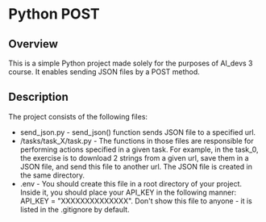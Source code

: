 # Python POST

## Overview

This is a simple Python project made solely for the purposes of AI_devs 3 course. It enables sending JSON files by a POST method.

## Description

The project consists of the following files:

*  send_json.py - send_json() function sends JSON file to a specified url.
* /tasks/task_X/task.py - The functions in those files are responsible for performing actions specified in a given task. For example, in the task_0, the exercise is to download 2 strings from a given url, save them in a JSON file, and send this file to another url. The JSON file is created in the same directory.
* .env - You should create this file in a root directory of your project. 
Inside it, you should place your API_KEY in the following manner: API_KEY = "XXXXXXXXXXXXXX". Don't show this file to anyone - it is listed in the .gitignore by default.